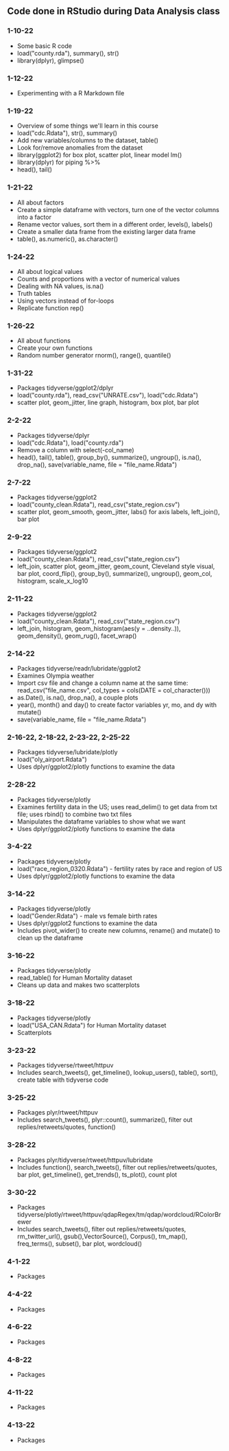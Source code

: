 ## Code done in RStudio during Data Analysis class

### 1-10-22
- Some basic R code
- load("county.rda"), summary(), str()
- library(dplyr), glimpse()

### 1-12-22
- Experimenting with a R Markdown file

### 1-19-22
- Overview of some things we'll learn in this course
- load("cdc.Rdata"), str(), summary()
- Add new variables/columns to the dataset, table()
- Look for/remove anomalies from the dataset
- library(ggplot2) for box plot, scatter plot, linear model lm()
- library(dplyr) for piping %>%
- head(), tail()

### 1-21-22
- All about factors
- Create a simple dataframe with vectors, turn one of the vector columns into a factor
- Rename vector values, sort them in a different order, levels(), labels()
- Create a smaller data frame from the existing larger data frame
- table(), as.numeric(), as.character()

### 1-24-22
- All about logical values
- Counts and proportions with a vector of numerical values
- Dealing with NA values, is.na()
- Truth tables
- Using vectors instead of for-loops
- Replicate function rep()

### 1-26-22
- All about functions
- Create your own functions
- Random number generator rnorm(), range(), quantile()

### 1-31-22
- Packages tidyverse/ggplot2/dplyr
- load("county.rda"), read_csv("UNRATE.csv"), load("cdc.Rdata")
- scatter plot, geom_jitter, line graph, histogram, box plot, bar plot

### 2-2-22
- Packages tidyverse/dplyr
- load("cdc.Rdata"), load("county.rda")
- Remove a column with select(-col_name)
- head(), tail(), table(), group_by(), summarize(), ungroup(), is.na(), drop_na(), save(variable_name, file = "file_name.Rdata") 

### 2-7-22
- Packages tidyverse/ggplot2
- load("county_clean.Rdata"), read_csv("state_region.csv")
- scatter plot, geom_smooth, geom_jitter, labs() for axis labels, left_join(), bar plot

### 2-9-22
- Packages tidyverse/ggplot2
- load("county_clean.Rdata"), read_csv("state_region.csv")
- left_join, scatter plot, geom_jitter, geom_count, Cleveland style visual, bar plot, coord_flip(), group_by(), summarize(), ungroup(), geom_col, histogram, scale_x_log10

### 2-11-22
- Packages tidyverse/ggplot2
- load("county_clean.Rdata"), read_csv("state_region.csv")
- left_join, histogram, geom_histogram(aes(y = ..density..)), geom_density(), geom_rug(), facet_wrap()

### 2-14-22
- Packages tidyverse/readr/lubridate/ggplot2
- Examines Olympia weather
- Import csv file and change a column name at the same time: read_csv("file_name.csv", col_types = cols(DATE = col_character()))
- as.Date(), is.na(), drop_na(), a couple plots
- year(), month() and day() to create factor variables yr, mo, and dy with mutate()
- save(variable_name, file = "file_name.Rdata") 

### 2-16-22, 2-18-22, 2-23-22, 2-25-22
- Packages tidyverse/lubridate/plotly
- load("oly_airport.Rdata")
- Uses dplyr/ggplot2/plotly functions to examine the data

### 2-28-22
- Packages tidyverse/plotly
- Examines fertility data in the US; uses read_delim() to get data from txt file; uses rbind() to combine two txt files
- Manipulates the dataframe variables to show what we want
- Uses dplyr/ggplot2/plotly functions to examine the data

### 3-4-22
- Packages tidyverse/plotly
- load("race_region_0320.Rdata") - fertility rates by race and region of US
- Uses dplyr/ggplot2/plotly functions to examine the data

### 3-14-22
- Packages tidyverse/plotly
- load("Gender.Rdata") - male vs female birth rates
- Uses dplyr/ggplot2 functions to examine the data
- Includes pivot_wider() to create new columns, rename() and mutate() to clean up the dataframe

### 3-16-22
- Packages tidyverse/plotly
- read_table() for Human Mortality dataset
- Cleans up data and makes two scatterplots

### 3-18-22
- Packages tidyverse/plotly
- load("USA_CAN.Rdata") for Human Mortality dataset
- Scatterplots

### 3-23-22
- Packages tidyverse/rtweet/httpuv
- Includes search_tweets(), get_timeline(), lookup_users(), table(), sort(), create table with tidyverse code

### 3-25-22
- Packages plyr/rtweet/httpuv
- Includes search_tweets(), plyr::count(), summarize(), filter out replies/retweets/quotes, function()

### 3-28-22
- Packages plyr/tidyverse/rtweet/httpuv/lubridate
- Includes function(), search_tweets(), filter out replies/retweets/quotes, bar plot, get_timeline(), get_trends(), ts_plot(), count plot

### 3-30-22
- Packages tidyverse/plotly/rtweet/httpuv/qdapRegex/tm/qdap/wordcloud/RColorBrewer
- Includes search_tweets(), filter out replies/retweets/quotes, rm_twitter_url(), gsub(),VectorSource(), Corpus(), tm_map(), freq_terms(), subset(), bar plot, wordcloud()

### 4-1-22
- Packages 

### 4-4-22
- Packages 

### 4-6-22
- Packages 

### 4-8-22
- Packages 

### 4-11-22
- Packages 

### 4-13-22
- Packages 